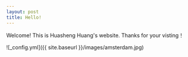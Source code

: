 ```yaml
---
layout: post
title: Hello!
---
```



Welcome! This is Huasheng Huang's website. Thanks for your visting！

![_config.yml]({{ site.baseurl }}/images/amsterdam.jpg)

